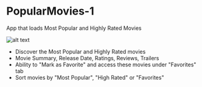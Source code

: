 # PopularMovies-1


App that loads Most Popular and Highly Rated Movies

![alt text](https://github.com/connie-chow/PopularMovies-1/blob/[branch]/image.jpg?raw=true)

* Discover the Most Popular and Highly Rated movies 
* Movie Summary, Release Date, Ratings, Reviews, Trailers 
* Ability to "Mark as Favorite" and access these movies under "Favorites" tab
* Sort movies by "Most Popular", "High Rated" or "Favorites"
